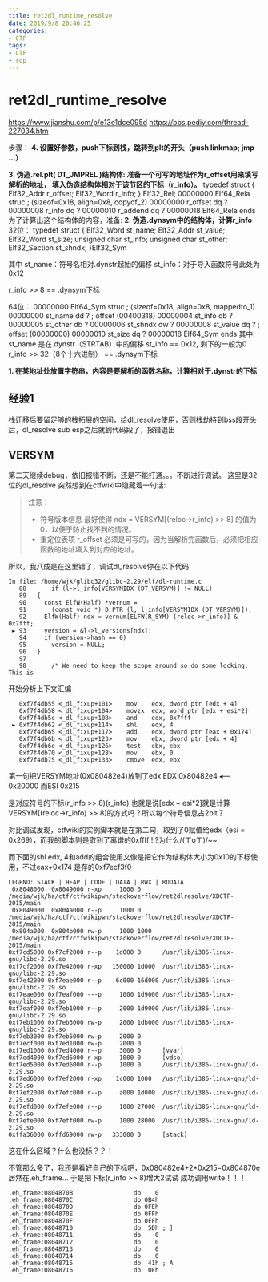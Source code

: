 ```yaml
---
title: ret2dl_runtime_resolve
date: 2019/9/8 20:46:25
categories:
- CTF
tags:
- CTF
- rop
---
```



# ret2dl_runtime_resolve

https://www.jianshu.com/p/e13e1dce095d
https://bbs.pediy.com/thread-227034.htm

<!-- more -->
步骤：
**4. 设置好参数，push下标到栈，跳转到plt的开头（push linkmap; jmp ...）**

**3. 伪造.rel.plt( DT_JMPREL )结构体:
准备一个可写的地址作为r_offset用来填写解析的地址，
填入伪造结构体相对于该节区的下标（r_info）。**
typedef struct
{
  Elf32_Addr    r_offset; 
  Elf32_Word    r_info;
} Elf32_Rel;
00000000 Elf64_Rela      struc ; (sizeof=0x18, align=0x8, copyof_2)
00000000 r_offset        dq ?
00000008 r_info          dq ?
00000010 r_addend        dq ?
00000018 Elf64_Rela      ends
为了计算出这个结构体的内容，准备:
**2. 伪造.dynsym中的结构体，计算r_info**
32位：
typedef struct
{
  Elf32_Word    st_name;
  Elf32_Addr    st_value;
  Elf32_Word    st_size;
  unsigned char st_info; 
  unsigned char st_other;
  Elf32_Section st_shndx;
}Elf32_Sym

其中
st_name：符号名相对.dynstr起始的偏移
st_info：对于导入函数符号此处为0x12

r_info >> 8 == .dynsym下标

64位：
00000000 Elf64_Sym       struc ; (sizeof=0x18, align=0x8, mappedto_1)
00000000 st_name         dd ?                    ; offset (00400318)
00000004 st_info         db ?
00000005 st_other        db ?
00000006 st_shndx        dw ?
00000008 st_value        dq ?                    ; offset (00000000)
00000010 st_size         dq ?
00000018 Elf64_Sym       ends
其中:
st_name 是在.dynstr（STRTAB）中的偏移
st_info == 0x12,
剩下的一般为0
r_info >> 32（8个十六进制） == .dynsym下标

**1. 在某地址处放置字符串，内容是要解析的函数名称，计算相对于.dynstr的下标**


## 经验1
栈迁移后要留足够的栈拓展的空间，给dl_resolve使用，否则栈劫持到bss段开头后，dl_resolve sub esp之后就到代码段了，报错退出

## VERSYM
第二天继续debug，依旧报错不断，还是不能打通。。。不断进行调试。
这里是32位的dl_resolve
突然想到在ctfwiki中隐藏着一句话:
> 注意：
> * 符号版本信息
> 最好使得 ndx = VERSYM[(reloc->r_info) >> 8] 的值为 0，以便于防止找不到的情况。
> * 重定位表项
> r_offset 必须是可写的，因为当解析完函数后，必须把相应函数的地址填入到对应的地址。

所以，我八成是在这里错了，调试dl_resolve停在以下代码
```
In file: /home/wjk/glibc32/glibc-2.29/elf/dl-runtime.c
   88       if (l->l_info[VERSYMIDX (DT_VERSYM)] != NULL)
   89 	{
   90 	  const ElfW(Half) *vernum =
   91 	    (const void *) D_PTR (l, l_info[VERSYMIDX (DT_VERSYM)]);
   92 	  ElfW(Half) ndx = vernum[ELFW(R_SYM) (reloc->r_info)] & 0x7fff;
 ► 93 	  version = &l->l_versions[ndx];
   94 	  if (version->hash == 0)
   95 	    version = NULL;
   96 	}
   97 
   98       /* We need to keep the scope around so do some locking.  This is
```
开始分析上下文汇编
```
   0xf7f4db55 <_dl_fixup+101>    mov    edx, dword ptr [edx + 4]
   0xf7f4db58 <_dl_fixup+104>    movzx  edx, word ptr [edx + esi*2]
   0xf7f4db5c <_dl_fixup+108>    and    edx, 0x7fff
 ► 0xf7f4db62 <_dl_fixup+114>    shl    edx, 4
   0xf7f4db65 <_dl_fixup+117>    add    edx, dword ptr [eax + 0x174]
   0xf7f4db6b <_dl_fixup+123>    mov    ebx, dword ptr [edx + 4]
   0xf7f4db6e <_dl_fixup+126>    test   ebx, ebx
   0xf7f4db70 <_dl_fixup+128>    mov    ebx, 0
   0xf7f4db75 <_dl_fixup+133>    cmove  edx, ebx
```
第一句把VERSYM地址(0x080482e4)放到了edx
EDX  0x80482e4 ◂— 0x20000
而ESI  0x215

是对应符号的下标(r_info >> 8)(r_info)
也就是说\[edx + esi*2\]就是计算VERSYM\[(reloc->r_info) >> 8\]的方式吗？所以每个符号信息占2bit？

对比调试发现，ctfwiki的实例脚本就是在第二句，取到了0赋值给edx（esi = 0x269），而我的脚本则是取到了离谱的0xffff !!?为什么/(ㄒoㄒ)/~~

而下面的shl edx, 4和add的组合使用又像是把它作为结构体大小为0x10的下标使用，不过eax+0x174 是存的0xf7ecf3f0
```
LEGEND: STACK | HEAP | CODE | DATA | RWX | RODATA
 0x8048000  0x8049000 r-xp     1000 0      /media/wjk/ha/ctf/ctfwikipwn/stackoverflow/ret2dlresolve/XDCTF-2015/main
 0x8049000  0x804a000 r--p     1000 0      /media/wjk/ha/ctf/ctfwikipwn/stackoverflow/ret2dlresolve/XDCTF-2015/main
 0x804a000  0x804b000 rw-p     1000 1000   /media/wjk/ha/ctf/ctfwikipwn/stackoverflow/ret2dlresolve/XDCTF-2015/main
0xf7cd5000 0xf7cf2000 r--p    1d000 0      /usr/lib/i386-linux-gnu/libc-2.29.so
0xf7cf2000 0xf7e42000 r-xp   150000 1d000  /usr/lib/i386-linux-gnu/libc-2.29.so
0xf7e42000 0xf7eae000 r--p    6c000 16d000 /usr/lib/i386-linux-gnu/libc-2.29.so
0xf7eae000 0xf7eaf000 ---p     1000 1d9000 /usr/lib/i386-linux-gnu/libc-2.29.so
0xf7eaf000 0xf7eb1000 r--p     2000 1d9000 /usr/lib/i386-linux-gnu/libc-2.29.so
0xf7eb1000 0xf7eb3000 rw-p     2000 1db000 /usr/lib/i386-linux-gnu/libc-2.29.so
0xf7eb3000 0xf7eb5000 rw-p     2000 0      
0xf7ecf000 0xf7ed1000 rw-p     2000 0      
0xf7ed1000 0xf7ed4000 r--p     3000 0      [vvar]
0xf7ed4000 0xf7ed5000 r-xp     1000 0      [vdso]
0xf7ed5000 0xf7ed6000 r--p     1000 0      /usr/lib/i386-linux-gnu/ld-2.29.so
0xf7ed6000 0xf7ef2000 r-xp    1c000 1000   /usr/lib/i386-linux-gnu/ld-2.29.so
0xf7ef2000 0xf7efc000 r--p     a000 1d000  /usr/lib/i386-linux-gnu/ld-2.29.so
0xf7efd000 0xf7efe000 r--p     1000 27000  /usr/lib/i386-linux-gnu/ld-2.29.so
0xf7efe000 0xf7eff000 rw-p     1000 28000  /usr/lib/i386-linux-gnu/ld-2.29.so
0xffa36000 0xffd69000 rw-p   333000 0      [stack]
```
这在什么区域？什么也没标？？！

不管那么多了，我还是看好自己的下标吧，0x080482e4+2\*0x215=0x804870e
居然在.eh_frame...
于是把下标(r_info >> 8)增大2试试
成功调用write！！！
```
.eh_frame:0804870B                 db    0
.eh_frame:0804870C                 db 0B4h
.eh_frame:0804870D                 db 0FEh
.eh_frame:0804870E                 db 0FFh
.eh_frame:0804870F                 db 0FFh
.eh_frame:08048710                 db  5Dh ; ]
.eh_frame:08048711                 db    0
.eh_frame:08048712                 db    0
.eh_frame:08048713                 db    0
.eh_frame:08048714                 db    0
.eh_frame:08048715                 db  41h ; A
.eh_frame:08048716                 db  0Eh
```














